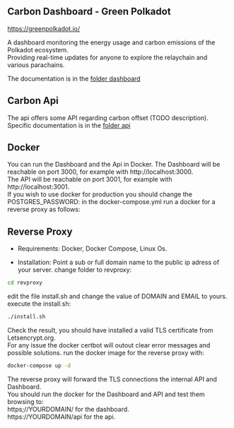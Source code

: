 ## Carbon Dashboard - Green Polkadot  
  
https://greenpolkadot.io/  
  
A dashboard monitoring the energy usage and carbon emissions of the Polkadot ecosystem.   
Providing real-time updates for anyone to explore the relaychain and various parachains.  

The documentation is in  the [folder dashboard](/dashboard)  

## Carbon Api  
  
The api offers some API regarding carbon offset (TODO description).  
Specific documentation is in  the [folder api](/api)  

## Docker
You can run the Dashboard and the Api in Docker. 
The Dashboard will be reachable on port 3000, for example with http://localhost:3000.  
The API will be reachable on port 3001, for example with http://localhost:3001.  
If you wish to use docker for production you should change the POSTGRES_PASSWORD: in the docker-compose.yml run a docker for a reverse proxy as follows:

## Reverse Proxy

- Requirements:
Docker, Docker Compose, Linux Os.

- Installation:
Point a sub or full domain name to the public ip adress of your server.
change folder to revproxy:  
```bash
cd revproxy
```
edit the file install.sh and change the value of DOMAIN and EMAIL to yours.
execute the install.sh:
```bash
./install.sh
```
Check the result, you should have installed a valid TLS certificate from Letsencrypt.org.  
For any issue the docker certbot will outout clear error messages and possible solutions.
run the docker image for the reverse proxy with:
```bash
docker-compose up -d
```
The reverse proxy will forward the TLS connections the internal API and Dashboard.  
You should run the docker for the Dashboard and API and test them browsing to:  
https;//YOURDOMAIN/ for the dashboard.  
https://YOURDOMAIN/api for the api.  


